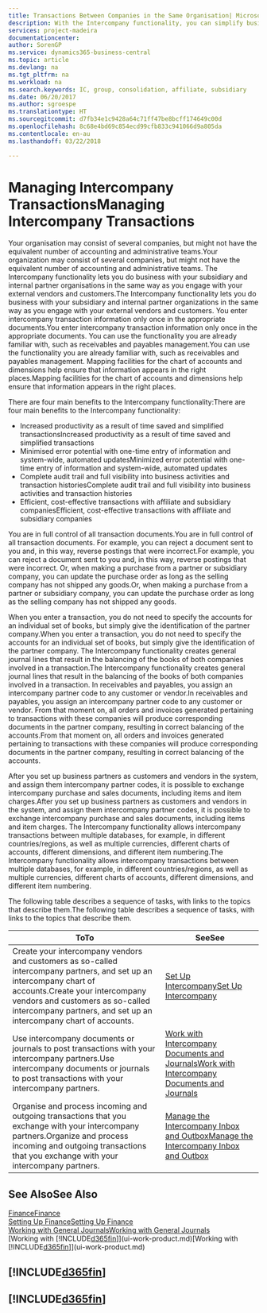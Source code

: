 ```yaml
---
title: Transactions Between Companies in the Same Organisation| Microsoft Docs
description: With the Intercompany functionality, you can simplify business processes and transactions between companies within the same organisation.
services: project-madeira
documentationcenter: 
author: SorenGP
ms.service: dynamics365-business-central
ms.topic: article
ms.devlang: na
ms.tgt_pltfrm: na
ms.workload: na
ms.search.keywords: IC, group, consolidation, affiliate, subsidiary
ms.date: 06/20/2017
ms.author: sgroespe
ms.translationtype: HT
ms.sourcegitcommit: d7fb34e1c9428a64c71ff47be8bcff174649c00d
ms.openlocfilehash: 8c68e4bd69c854ecd99cfb833c941066d9a805da
ms.contentlocale: en-au
ms.lasthandoff: 03/22/2018

---
```

# <a name="managing-intercompany-transactions"></a><span data-ttu-id="c87ac-103">Managing Intercompany Transactions</span><span class="sxs-lookup"><span data-stu-id="c87ac-103">Managing Intercompany Transactions</span></span>
<span data-ttu-id="c87ac-104">Your organisation may consist of several companies, but might not have the equivalent number of accounting and administrative teams.</span><span class="sxs-lookup"><span data-stu-id="c87ac-104">Your organization may consist of several companies, but might not have the equivalent number of accounting and administrative teams.</span></span> <span data-ttu-id="c87ac-105">The Intercompany functionality lets you do business with your subsidiary and internal partner organisations in the same way as you engage with your external vendors and customers.</span><span class="sxs-lookup"><span data-stu-id="c87ac-105">The Intercompany functionality lets you do business with your subsidiary and internal partner organizations in the same way as you engage with your external vendors and customers.</span></span> <span data-ttu-id="c87ac-106">You enter intercompany transaction information only once in the appropriate documents.</span><span class="sxs-lookup"><span data-stu-id="c87ac-106">You enter intercompany transaction information only once in the appropriate documents.</span></span> <span data-ttu-id="c87ac-107">You can use the functionality you are already familiar with, such as receivables and payables management.</span><span class="sxs-lookup"><span data-stu-id="c87ac-107">You can use the functionality you are already familiar with, such as receivables and payables management.</span></span> <span data-ttu-id="c87ac-108">Mapping facilities for the chart of accounts and dimensions help ensure that information appears in the right places.</span><span class="sxs-lookup"><span data-stu-id="c87ac-108">Mapping facilities for the chart of accounts and dimensions help ensure that information appears in the right places.</span></span>  

<span data-ttu-id="c87ac-109">There are four main benefits to the Intercompany functionality:</span><span class="sxs-lookup"><span data-stu-id="c87ac-109">There are four main benefits to the Intercompany functionality:</span></span>  

- <span data-ttu-id="c87ac-110">Increased productivity as a result of time saved and simplified transactions</span><span class="sxs-lookup"><span data-stu-id="c87ac-110">Increased productivity as a result of time saved and simplified transactions</span></span>  
- <span data-ttu-id="c87ac-111">Minimised error potential with one-time entry of information and system-wide, automated updates</span><span class="sxs-lookup"><span data-stu-id="c87ac-111">Minimized error potential with one-time entry of information and system-wide, automated updates</span></span>  
- <span data-ttu-id="c87ac-112">Complete audit trail and full visibility into business activities and transaction histories</span><span class="sxs-lookup"><span data-stu-id="c87ac-112">Complete audit trail and full visibility into business activities and transaction histories</span></span>  
- <span data-ttu-id="c87ac-113">Efficient, cost-effective transactions with affiliate and subsidiary companies</span><span class="sxs-lookup"><span data-stu-id="c87ac-113">Efficient, cost-effective transactions with affiliate and subsidiary companies</span></span>  

<span data-ttu-id="c87ac-114">You are in full control of all transaction documents.</span><span class="sxs-lookup"><span data-stu-id="c87ac-114">You are in full control of all transaction documents.</span></span> <span data-ttu-id="c87ac-115">For example, you can reject a document sent to you and, in this way, reverse postings that were incorrect.</span><span class="sxs-lookup"><span data-stu-id="c87ac-115">For example, you can reject a document sent to you and, in this way, reverse postings that were incorrect.</span></span> <span data-ttu-id="c87ac-116">Or, when making a purchase from a partner or subsidiary company, you can update the purchase order as long as the selling company has not shipped any goods.</span><span class="sxs-lookup"><span data-stu-id="c87ac-116">Or, when making a purchase from a partner or subsidiary company, you can update the purchase order as long as the selling company has not shipped any goods.</span></span>  

<span data-ttu-id="c87ac-117">When you enter a transaction, you do not need to specify the accounts for an individual set of books, but simply give the identification of the partner company.</span><span class="sxs-lookup"><span data-stu-id="c87ac-117">When you enter a transaction, you do not need to specify the accounts for an individual set of books, but simply give the identification of the partner company.</span></span> <span data-ttu-id="c87ac-118">The Intercompany functionality creates general journal lines that result in the balancing of the books of both companies involved in a transaction.</span><span class="sxs-lookup"><span data-stu-id="c87ac-118">The Intercompany functionality creates general journal lines that result in the balancing of the books of both companies involved in a transaction.</span></span> <span data-ttu-id="c87ac-119">In receivables and payables, you assign an intercompany partner code to any customer or vendor.</span><span class="sxs-lookup"><span data-stu-id="c87ac-119">In receivables and payables, you assign an intercompany partner code to any customer or vendor.</span></span> <span data-ttu-id="c87ac-120">From that moment on, all orders and invoices generated pertaining to transactions with these companies will produce corresponding documents in the partner company, resulting in correct balancing of the accounts.</span><span class="sxs-lookup"><span data-stu-id="c87ac-120">From that moment on, all orders and invoices generated pertaining to transactions with these companies will produce corresponding documents in the partner company, resulting in correct balancing of the accounts.</span></span>  

 <span data-ttu-id="c87ac-121">After you set up business partners as customers and vendors in the system, and assign them intercompany partner codes, it is possible to exchange intercompany purchase and sales documents, including items and item charges.</span><span class="sxs-lookup"><span data-stu-id="c87ac-121">After you set up business partners as customers and vendors in the system, and assign them intercompany partner codes, it is possible to exchange intercompany purchase and sales documents, including items and item charges.</span></span> <span data-ttu-id="c87ac-122">The Intercompany functionality allows intercompany transactions between multiple databases, for example, in different countries/regions, as well as multiple currencies, different charts of accounts, different dimensions, and different item numbering.</span><span class="sxs-lookup"><span data-stu-id="c87ac-122">The Intercompany functionality allows intercompany transactions between multiple databases, for example, in different countries/regions, as well as multiple currencies, different charts of accounts, different dimensions, and different item numbering.</span></span>  

<span data-ttu-id="c87ac-123">The following table describes a sequence of tasks, with links to the topics that describe them.</span><span class="sxs-lookup"><span data-stu-id="c87ac-123">The following table describes a sequence of tasks, with links to the topics that describe them.</span></span>

 |<span data-ttu-id="c87ac-124">To</span><span class="sxs-lookup"><span data-stu-id="c87ac-124">To</span></span> |<span data-ttu-id="c87ac-125">See</span><span class="sxs-lookup"><span data-stu-id="c87ac-125">See</span></span>|
 |---|---|
 |<span data-ttu-id="c87ac-126">Create your intercompany vendors and customers as so-called intercompany partners, and set up an intercompany chart of accounts.</span><span class="sxs-lookup"><span data-stu-id="c87ac-126">Create your intercompany vendors and customers as so-called intercompany partners, and set up an intercompany chart of accounts.</span></span>|[<span data-ttu-id="c87ac-127">Set Up Intercompany</span><span class="sxs-lookup"><span data-stu-id="c87ac-127">Set Up Intercompany</span></span>](intercompany-how-setup.md)|
 |<span data-ttu-id="c87ac-128">Use intercompany documents or journals to post transactions with your intercompany partners.</span><span class="sxs-lookup"><span data-stu-id="c87ac-128">Use intercompany documents or journals to post transactions with your intercompany partners.</span></span>|[<span data-ttu-id="c87ac-129">Work with Intercompany Documents and Journals</span><span class="sxs-lookup"><span data-stu-id="c87ac-129">Work with Intercompany Documents and Journals</span></span>](intercompany-how-work-documents-journals.md)|
 |<span data-ttu-id="c87ac-130">Organise and process incoming and outgoing transactions that you exchange with your intercompany partners.</span><span class="sxs-lookup"><span data-stu-id="c87ac-130">Organize and process incoming and outgoing transactions that you exchange with your intercompany partners.</span></span>|[<span data-ttu-id="c87ac-131">Manage the Intercompany Inbox and Outbox</span><span class="sxs-lookup"><span data-stu-id="c87ac-131">Manage the Intercompany Inbox and Outbox</span></span>](intercompany-how-manage-intercompany-inbox.md)|

## <a name="see-also"></a><span data-ttu-id="c87ac-132">See Also</span><span class="sxs-lookup"><span data-stu-id="c87ac-132">See Also</span></span>
[<span data-ttu-id="c87ac-133">Finance</span><span class="sxs-lookup"><span data-stu-id="c87ac-133">Finance</span></span>](finance.md)  
[<span data-ttu-id="c87ac-134">Setting Up Finance</span><span class="sxs-lookup"><span data-stu-id="c87ac-134">Setting Up Finance</span></span>](finance-setup-finance.md)  
[<span data-ttu-id="c87ac-135">Working with General Journals</span><span class="sxs-lookup"><span data-stu-id="c87ac-135">Working with General Journals</span></span>](ui-work-general-journals.md)  
<span data-ttu-id="c87ac-136">[Working with [!INCLUDE[d365fin](includes/d365fin_md.md)]](ui-work-product.md)</span><span class="sxs-lookup"><span data-stu-id="c87ac-136">[Working with [!INCLUDE[d365fin](includes/d365fin_md.md)]](ui-work-product.md)</span></span>

## [!INCLUDE[d365fin](includes/free_trial_md.md)]  
## [!INCLUDE[d365fin](includes/training_link_md.md)]

